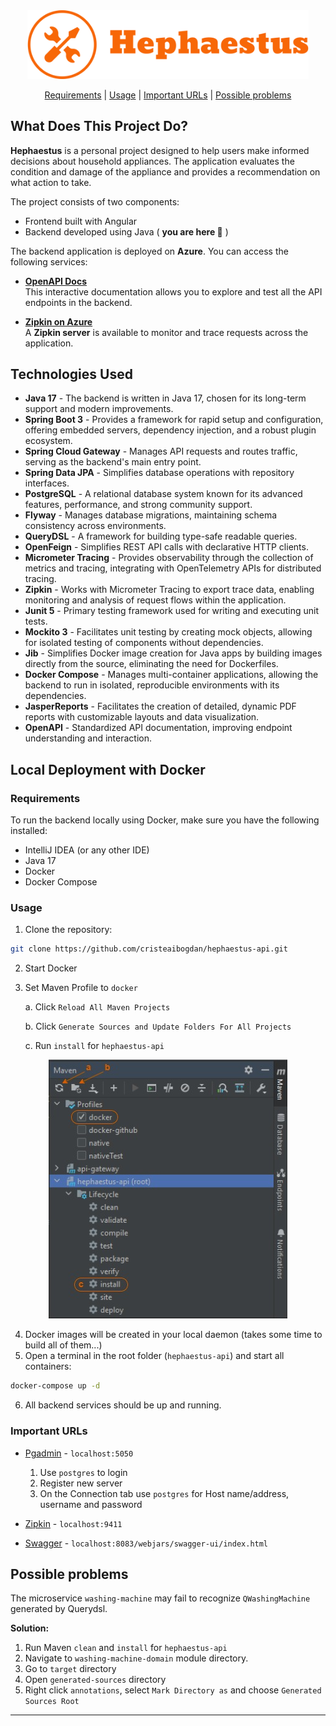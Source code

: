 <div align="center">
   <img width="450" src="assets/hephaestus-logo.png" >
</div>

<div align="center">

   [Requirements](#requirements) | 
   [Usage](#usage) | 
   [Important URLs](#important-urls) |
   [Possible problems](#possible-problems)

</div>

## What Does This Project Do?
**Hephaestus** is a personal project designed to help users make informed decisions about household appliances. The application evaluates the condition and damage of the appliance and provides a recommendation on what action to take.

The project consists of two components:
- Frontend built with Angular 
- Backend developed using Java ( **you are here 📍** )

The backend application is deployed on **Azure**. You can access the following services:

- **[OpenAPI Docs](https://api-gateway.orangesmoke-f68e1158.northeurope.azurecontainerapps.io/webjars/swagger-ui/index.html)**  
  This interactive documentation allows you to explore and test all the API endpoints in the backend.

- **[Zipkin on Azure](https://zipkin.orangesmoke-f68e1158.northeurope.azurecontainerapps.io)**  
  A **Zipkin server** is available to monitor and trace requests across the application.

## Technologies Used
* **Java 17** - The backend is written in Java 17, chosen for its long-term support and modern improvements.
* **Spring Boot 3** - Provides a framework for rapid setup and configuration, offering embedded servers, dependency injection, and a robust plugin ecosystem.
* **Spring Cloud Gateway** - Manages API requests and routes traffic, serving as the backend's main entry point.
* **Spring Data JPA** - Simplifies database operations with repository interfaces.
* **PostgreSQL** - A relational database system known for its advanced features, performance, and strong community support.
* **Flyway** - Manages database migrations, maintaining schema consistency across environments.
* **QueryDSL** - A framework for building type-safe readable queries.
* **OpenFeign** - Simplifies REST API calls with declarative HTTP clients.
* **Micrometer Tracing** - Provides observability through the collection of metrics and tracing, integrating with OpenTelemetry APIs for distributed tracing.
* **Zipkin** - Works with Micrometer Tracing to export trace data, enabling monitoring and analysis of request flows within the application.
* **Junit 5** - Primary testing framework used for writing and executing unit tests.
* **Mockito 3** - Facilitates unit testing by creating mock objects, allowing for isolated testing of components without dependencies.
* **Jib** - Simplifies Docker image creation for Java apps by building images directly from the source, eliminating the need for Dockerfiles.
* **Docker Compose** - Manages multi-container applications, allowing the backend to run in isolated, reproducible environments with its dependencies.
* **JasperReports** - Facilitates the creation of detailed, dynamic PDF reports with customizable layouts and data visualization.
* **OpenAPI** - Standardized API documentation, improving endpoint understanding and interaction.

## Local Deployment with Docker
### Requirements
To run the backend locally using Docker, make sure you have the following installed:
* IntelliJ IDEA (or any other IDE)
* Java 17
* Docker
* Docker Compose

### Usage
1. Clone the repository:
```bash
git clone https://github.com/cristeaibogdan/hephaestus-api.git
```
2. Start Docker
3. Set Maven Profile to `docker` 

   a. Click  `Reload All Maven Projects` 

   b. Click `Generate Sources and Update Folders For All Projects`

   c. Run `install` for `hephaestus-api`
<p align="center">
   <img src="assets/maven-profile.jpg">
</p>

4. Docker images will be created in your local daemon (takes some time to build all of them...)
5. Open a terminal in the root folder (`hephaestus-api`) and start all containers:
```bash
docker-compose up -d
```
6. All backend services should be up and running.

### Important URLs
- [Pgadmin](http://localhost:5050) - `localhost:5050`
  1. Use `postgres` to login
  2. Register new server
  3. On the Connection tab use `postgres` for Host name/address, username and password

- [Zipkin](http://localhost:9411) - `localhost:9411`
- [Swagger](http://localhost:8083/webjars/swagger-ui/index.html) - `localhost:8083/webjars/swagger-ui/index.html`

## Possible problems
The microservice `washing-machine` may fail to recognize `QWashingMachine` generated by Querydsl.

**Solution:**

   1. Run Maven `clean` and `install` for `hephaestus-api`
   2. Navigate to `washing-machine-domain` module directory.
   3. Go to `target` directory
   4. Open `generated-sources` directory
   5. Right click `annotations`, select `Mark Directory as` and choose `Generated Sources Root`

***